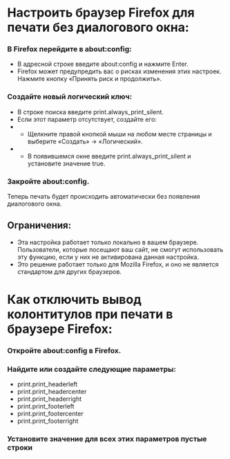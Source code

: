 # Настроить браузер Firefox для печати без диалогового окна:

### В Firefox перейдите в about:config:

- В адресной строке введите about:config и нажмите Enter.
- Firefox может предупредить вас о рисках изменения этих настроек. Нажмите кнопку «Принять риск и продолжить».

### Создайте новый логический ключ:
   - В строке поиска введите print.always_print_silent.
   - Если этот параметр отсутствует, создайте его:
   - - Щелкните правой кнопкой мыши на любом месте страницы и выберите «Создать» -> «Логический».
   - - В появившемся окне введите print.always_print_silent и установите значение true.
 
### Закройте about:config.

Теперь печать будет происходить автоматически без появления диалогового окна.


## Ограничения:
- Эта настройка работает только локально в вашем браузере. Пользователи, которые посещают ваш сайт, не смогут использовать эту функцию, если у них не активирована данная настройка.
- Это решение работает только для Mozilla Firefox, и оно не является стандартом для других браузеров.


# Как отключить вывод колонтитулов при печати в браузере Firefox:

### Откройте about:config в Firefox.
### Найдите или создайте следующие параметры:
- print.print_headerleft
- print.print_headercenter
- print.print_headerright
- print.print_footerleft
- print.print_footercenter
- print.print_footerright
### Установите значение для всех этих параметров пустые строки